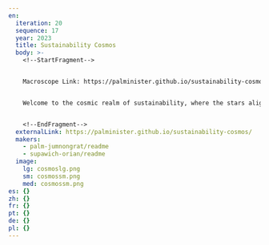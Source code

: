 ```yaml
---
en:
  iteration: 20
  sequence: 17
  year: 2023
  title: Sustainability Cosmos
  body: >-
    <!--StartFragment-->


    Macroscope Link: https://palminister.github.io/sustainability-cosmos/


    Welcome to the cosmic realm of sustainability, where the stars align to reveal the true nature of our world's progress. In this interactive dashboard, we invite you to embark on a journey through the galaxy of data, where each star represents a country and its position in the constellation reflects multiple things depending on the dashboard views. As you navigate through the vast expanse of information, you'll discover the secrets of each country's performance in terms of Human, Health, Environmental, Economical, and Political conditions—all that makeup “Sustainability”. Furthermore, this journey will also reveal opportunities for improvement and growth toward a more sustainable future. Join us as we uncover the mysteries of the Sustainability Cosmos, and gain a deeper understanding of the current state of our world.


    <!--EndFragment-->
  externalLink: https://palminister.github.io/sustainability-cosmos/
  makers:
    - palm-jumnongrat/readme
    - supawich-orian/readme
  image:
    lg: cosmoslg.png
    sm: cosmossm.png
    med: cosmossm.png
es: {}
zh: {}
fr: {}
pt: {}
de: {}
pl: {}
---
```

